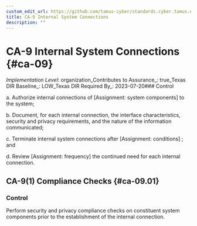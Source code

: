 ```yaml
---
custom_edit_url: https://github.com/tamus-cyber/standards.cyber.tamus.edu/tree/main/static/content/tamus.edu/TAMUS_profile.xml
title: CA-9 Internal System Connections
description: ""
---
```


# CA-9 Internal System Connections {#ca-09}

_Implementation Level_: organization_Contributes to Assurance_: true_Texas DIR Baseline_: LOW_Texas DIR Required By_: 2023-07-20### Control

a. Authorize internal connections of [Assignment: system components] to the system;

b. Document, for each internal connection, the interface characteristics, security and privacy requirements, and the nature of the information communicated;

c. Terminate internal system connections after [Assignment: conditions] ; and

d. Review [Assignment: frequency] the continued need for each internal connection.

## CA-9(1) Compliance Checks {#ca-09.01}

### Control

Perform security and privacy compliance checks on constituent system components prior to the establishment of the internal connection.

